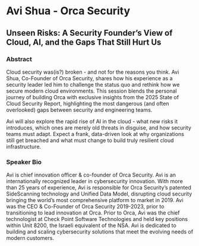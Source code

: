 # Avi Shua - Orca Security
## Unseen Risks: A Security Founder’s View of Cloud, AI, and the Gaps That Still Hurt Us
### Abstract
Cloud security was(is?) broken - and not for the reasons you think. Avi Shua, Co-Founder of Orca Security, shares how his experience as a security leader led him to challenge the status quo and rethink how we secure modern cloud environments. This session blends the personal journey of building Orca with exclusive insights from the 2025 State of Cloud Security Report, highlighting the most dangerous (and often overlooked) gaps between security and engineering teams.

Avi will also explore the rapid rise of AI in the cloud - what new risks it introduces, which ones are merely old threats in disguise, and how security teams must adapt. Expect a frank, data-driven look at why organizations still get breached and what must change to build truly resilient cloud infrastructure.
### Speaker Bio
Avi is chief innovation officer & co-founder of Orca Security. Avi is an internationally recognized leader in cybersecurity innovation. With more than 25 years of experience, Avi is responsible for Orca Security’s patented SideScanning technology and Unified Data Model, disrupting cloud security bringing the world’s most comprehensive platform to market in 2019. Avi was the CEO & Co-Founder of Orca Security 2019-2023, prior to transitioning to lead innovation at Orca. Prior to Orca, Avi was the chief technologist at Check Point Software Technologies and held key positions within Unit 8200, the Israeli equivalent of the NSA. Avi is dedicated to building and scaling cybersecurity solutions that meet the evolving needs of modern customers.